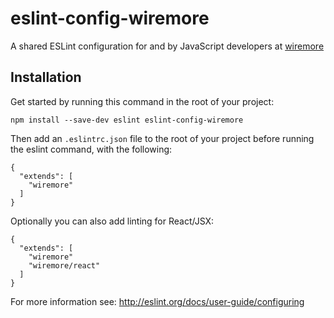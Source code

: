 # eslint-config-wiremore 

A shared ESLint configuration for and by JavaScript developers at [wiremore](https://www.wiremore.com)

## Installation

Get started by running this command in the root of your project:

`npm install --save-dev eslint eslint-config-wiremore`

Then add an `.eslintrc.json` file to the root of your project before running the eslint command, with the following:

```
{
  "extends": [
    "wiremore"
  ]
}
```

Optionally you can also add linting for React/JSX:
```
{
  "extends": [
    "wiremore"
    "wiremore/react"
  ]
}
```

For more information see: http://eslint.org/docs/user-guide/configuring